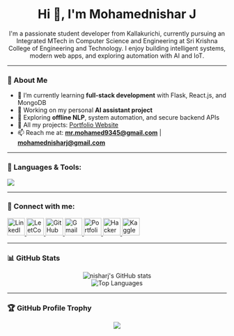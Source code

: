 <h1 align="center">Hi 👋, I'm Mohamednishar J</h1>
<p align="center">
  I'm a passionate student developer from Kallakurichi, currently pursuing an Integrated MTech in Computer Science and Engineering at Sri Krishna College of Engineering and Technology. I enjoy building intelligent systems, modern web apps, and exploring automation with AI and IoT.
</p>

---

### 🚀 About Me

- 🔭 I’m currently learning **full-stack development** with Flask, React.js, and MongoDB  
- 🤖 Working on my personal **AI assistant project**  
- 🌱 Exploring **offline NLP**, system automation, and secure backend APIs  
- 💼 All my projects: [Portfolio Website](https://nisharj.github.io/Mohamednishar_J/)  
- 📫 Reach me at: **mr.mohamed9345@gmail.com** | **mohamednisharj@gmail.com**  

---

### 🧰 Languages & Tools:
<p align="left">
  <img src="https://skillicons.dev/icons?i=python,html,css,java,c,react,flask,git,github,vscode" />
</p>

---


### 🧩 Connect with me:

<p align="left">
  <!-- LinkedIn -->
  <a href="https://www.linkedin.com/in/mohamednishar-j-b9118b274/" target="_blank">
    <img src="https://skillicons.dev/icons?i=linkedin" alt="LinkedIn" height="40"/>
  </a>

  <!-- LeetCode -->
  <a href="https://leetcode.com/u/Mr_God/" target="_blank">
    <img src="https://skillicons.dev/icons?i=leetcode" alt="LeetCode" height="40"/>
  </a>

  <!-- GitHub -->
  <a href="https://github.com/nisharj" target="_blank">
    <img src="https://skillicons.dev/icons?i=github" alt="GitHub" height="40"/>
  </a>

  <!-- Gmail -->
  <a href="mailto:mr.mohamed9345@gmail.com" target="_blank">
    <img src="https://skillicons.dev/icons?i=gmail" alt="Gmail" height="40"/>
  </a>

  <!-- Portfolio -->
  <a href="https://nisharj.github.io/Mohamednishar_J/" target="_blank">
    <img src="https://skillicons.dev/icons?i=chrome" alt="Portfolio" height="40"/>
  </a>

  <!-- HackerRank -->
  <a href="https://www.hackerrank.com/profile/mr_mohamed9345" target="_blank">
    <img src="https://skillicons.dev/icons?i=hackerrank" alt="HackerRank" height="40"/>
  </a>

  <!-- Kaggle -->
  <a href="https://www.kaggle.com/mrmohamednishar" target="_blank">
    <img src="https://skillicons.dev/icons?i=kaggle" alt="Kaggle" height="40"/>
  </a>
</p>


---

### 📊 GitHub Stats

<div align="center">
  <img src="https://github-readme-stats.vercel.app/api?username=nisharj&show_icons=true&theme=tokyonight" alt="nisharj's GitHub stats" />
  <br />
  <img src="https://github-readme-stats.vercel.app/api/top-langs/?username=nisharj&layout=compact&theme=tokyonight" alt="Top Languages" />
</div>

---

### 🏆 GitHub Profile Trophy

<p align="center">
  <img src="https://github-profile-trophy.vercel.app/?username=nisharj&theme=onedark&margin-w=10&row=2&column=3" />
</p>
